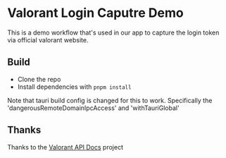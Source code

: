 # Valorant Login Caputre Demo

This is a demo workflow that's used in our app to capture the login token via official valorant website.

## Build
* Clone the repo
* Install dependencies with ```pnpm install```

Note that tauri build config is changed for this to work. Specifically the 'dangerousRemoteDomainIpcAccess' and 'withTauriGlobal'

## Thanks
Thanks to the [Valorant API Docs](https://github.com/techchrism/valorant-api-docs) project 